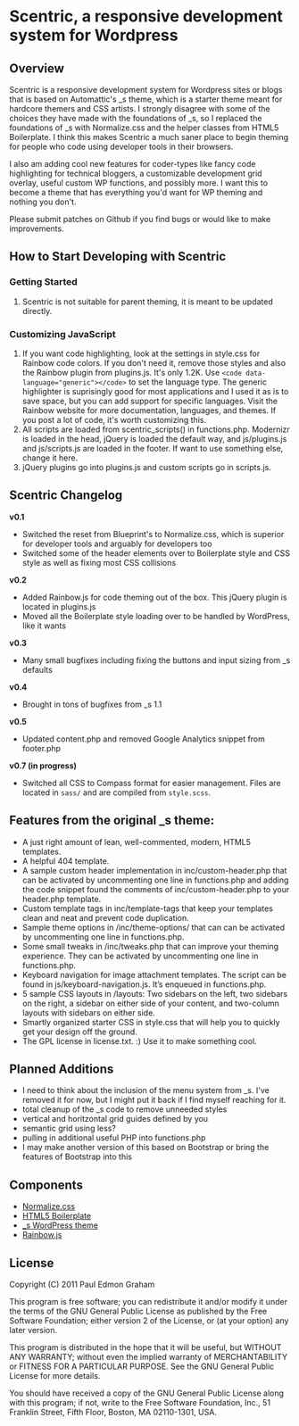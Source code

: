 # Scentric, a responsive development system for Wordpress

## Overview

Scentric is a responsive development system for Wordpress sites or blogs that is based on Automattic's _s theme, which is a starter theme meant for hardcore themers and CSS artists. I strongly disagree with some of the choices they have made with the foundations of _s, so I replaced the foundations of _s with Normalize.css and the helper classes from HTML5 Boilerplate. I think this makes Scentric a much saner place to begin theming for people who code using developer tools in their browsers.

I also am adding cool new features for coder-types like fancy code highlighting for technical bloggers, a customizable development grid overlay, useful custom WP functions, and possibly more. I want this to become a theme that has everything you'd want for WP theming and nothing you don't.

Please submit patches on Github if you find bugs or would like to make improvements.

## How to Start Developing with Scentric

### Getting Started

1. Scentric is not suitable for parent theming, it is meant to be updated directly.

### Customizing JavaScript

1. If you want code highlighting, look at the settings in style.css for Rainbow code colors. If you don't need it, remove those styles and also the Rainbow plugin from plugins.js. It's only 1.2K. Use `<code data-language="generic"></code>` to set the language type. The generic highlighter is suprisingly good for most applications and I used it as is to save space, but you can add support for specific languages. Visit the Rainbow website for more documentation, languages, and themes. If you post a lot of code, it's worth customizing this.
2. All scripts are loaded from scentric_scripts() in functions.php. Modernizr is loaded in the head, jQuery is loaded the default way, and js/plugins.js and js/scripts.js are loaded in the footer. If want to use something else, change it here.
3. jQuery plugins go into plugins.js and custom scripts go in scripts.js.

## Scentric Changelog

__v0.1__

* Switched the reset from Blueprint's to Normalize.css, which is superior for developer tools and arguably for developers too
* Switched some of the header elements over to Boilerplate style and CSS style as well as fixing most CSS collisions

__v0.2__

* Added Rainbow.js for code theming out of the box. This jQuery plugin is located in plugins.js
* Moved all the Boilerplate style loading over to be handled by WordPress, like it wants

__v0.3__

* Many small bugfixes including fixing the buttons and input sizing from _s defaults

__v0.4__

* Brought in tons of bugfixes from _s 1.1

__v0.5__

* Updated content.php and removed Google Analytics snippet from footer.php

__v0.7 (in progress)__

* Switched all CSS to Compass format for easier management. Files are located in `sass/` and are compiled from `style.scss`.

## Features from the original _s theme:

* A just right amount of lean, well-commented, modern, HTML5 templates.
* A helpful 404 template.
* A sample custom header implementation in inc/custom-header.php that can be activated by uncommenting one line in functions.php and adding the code snippet found the comments of inc/custom-header.php to your header.php template.
* Custom template tags in inc/template-tags that keep your templates clean and neat and prevent code duplication.
* Sample theme options in /inc/theme-options/ that can can be activated by uncommenting one line in functions.php.
* Some small tweaks in /inc/tweaks.php that can improve your theming experience. They can be activated by uncommenting one line in functions.php.
* Keyboard navigation for image attachment templates. The script can be found in js/keyboard-navigation.js. It’s enqueued in functions.php.
* 5 sample CSS layouts in /layouts: Two sidebars on the left, two sidebars on the right, a sidebar on either side of your content, and two-column layouts with sidebars on either side.
* Smartly organized starter CSS in style.css that will help you to quickly get your design off the ground.
* The GPL license in license.txt. :) Use it to make something cool.

## Planned Additions

* I need to think about the inclusion of the menu system from _s. I've removed it for now, but I might put it back if I find myself reaching for it.
* total cleanup of the _s code to remove unneeded styles
* vertical and horitzontal grid guides defined by you
* semantic grid using less?
* pulling in additional useful PHP into functions.php
* I may make another version of this based on Bootstrap or bring the features of Bootstrap into this

## Components

* [Normalize.css](http://necolas.github.com/normalize.css/)
* [HTML5 Boilerplate](http://html5boilerplate.com)
* [_s WordPress theme](https://github.com/Automattic/_s)
* [Rainbow.js](http://craig.is/making/rainbows)

## License

Copyright (C) 2011 Paul Edmon Graham

This program is free software; you can redistribute it and/or
modify it under the terms of the GNU General Public License
as published by the Free Software Foundation; either version 2
of the License, or (at your option) any later version.

This program is distributed in the hope that it will be useful,
but WITHOUT ANY WARRANTY; without even the implied warranty of
MERCHANTABILITY or FITNESS FOR A PARTICULAR PURPOSE.  See the
GNU General Public License for more details.

You should have received a copy of the GNU General Public License
along with this program; if not, write to the Free Software
Foundation, Inc., 51 Franklin Street, Fifth Floor, Boston, MA  02110-1301, USA.